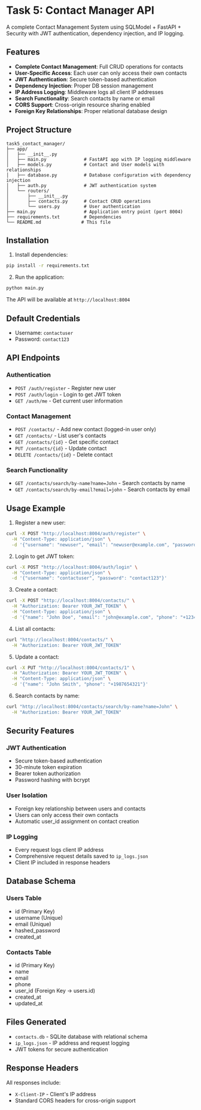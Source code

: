 # Task 5: Contact Manager API

A complete Contact Management System using SQLModel + FastAPI + Security with JWT authentication, dependency injection, and IP logging.

## Features

- **Complete Contact Management**: Full CRUD operations for contacts
- **User-Specific Access**: Each user can only access their own contacts
- **JWT Authentication**: Secure token-based authentication
- **Dependency Injection**: Proper DB session management
- **IP Address Logging**: Middleware logs all client IP addresses
- **Search Functionality**: Search contacts by name or email
- **CORS Support**: Cross-origin resource sharing enabled
- **Foreign Key Relationships**: Proper relational database design

## Project Structure

```
task5_contact_manager/
├── app/
│   ├── __init__.py
│   ├── main.py              # FastAPI app with IP logging middleware
│   ├── models.py            # Contact and User models with relationships
│   ├── database.py          # Database configuration with dependency injection
│   ├── auth.py              # JWT authentication system
│   └── routers/
│       ├── __init__.py
│       ├── contacts.py      # Contact CRUD operations
│       └── users.py         # User authentication
├── main.py                  # Application entry point (port 8004)
├── requirements.txt         # Dependencies
└── README.md               # This file
```

## Installation

1. Install dependencies:
```bash
pip install -r requirements.txt
```

2. Run the application:
```bash
python main.py
```

The API will be available at `http://localhost:8004`

## Default Credentials

- Username: `contactuser`
- Password: `contact123`

## API Endpoints

### Authentication
- `POST /auth/register` - Register new user
- `POST /auth/login` - Login to get JWT token
- `GET /auth/me` - Get current user information

### Contact Management
- `POST /contacts/` - Add new contact (logged-in user only)
- `GET /contacts/` - List user's contacts
- `GET /contacts/{id}` - Get specific contact
- `PUT /contacts/{id}` - Update contact
- `DELETE /contacts/{id}` - Delete contact

### Search Functionality
- `GET /contacts/search/by-name?name=John` - Search contacts by name
- `GET /contacts/search/by-email?email=john` - Search contacts by email

## Usage Example

1. Register a new user:
```bash
curl -X POST "http://localhost:8004/auth/register" \
  -H "Content-Type: application/json" \
  -d '{"username": "newuser", "email": "newuser@example.com", "password": "password123"}'
```

2. Login to get JWT token:
```bash
curl -X POST "http://localhost:8004/auth/login" \
  -H "Content-Type: application/json" \
  -d '{"username": "contactuser", "password": "contact123"}'
```

3. Create a contact:
```bash
curl -X POST "http://localhost:8004/contacts/" \
  -H "Authorization: Bearer YOUR_JWT_TOKEN" \
  -H "Content-Type: application/json" \
  -d '{"name": "John Doe", "email": "john@example.com", "phone": "+1234567890"}'
```

4. List all contacts:
```bash
curl "http://localhost:8004/contacts/" \
  -H "Authorization: Bearer YOUR_JWT_TOKEN"
```

5. Update a contact:
```bash
curl -X PUT "http://localhost:8004/contacts/1" \
  -H "Authorization: Bearer YOUR_JWT_TOKEN" \
  -H "Content-Type: application/json" \
  -d '{"name": "John Smith", "phone": "+1987654321"}'
```

6. Search contacts by name:
```bash
curl "http://localhost:8004/contacts/search/by-name?name=John" \
  -H "Authorization: Bearer YOUR_JWT_TOKEN"
```

## Security Features

### JWT Authentication
- Secure token-based authentication
- 30-minute token expiration
- Bearer token authorization
- Password hashing with bcrypt

### User Isolation
- Foreign key relationship between users and contacts
- Users can only access their own contacts
- Automatic user_id assignment on contact creation

### IP Logging
- Every request logs client IP address
- Comprehensive request details saved to `ip_logs.json`
- Client IP included in response headers

## Database Schema

### Users Table
- id (Primary Key)
- username (Unique)
- email (Unique)
- hashed_password
- created_at

### Contacts Table
- id (Primary Key)
- name
- email
- phone
- user_id (Foreign Key → users.id)
- created_at
- updated_at

## Files Generated

- `contacts.db` - SQLite database with relational schema
- `ip_logs.json` - IP address and request logging
- JWT tokens for secure authentication

## Response Headers

All responses include:
- `X-Client-IP` - Client's IP address
- Standard CORS headers for cross-origin support
